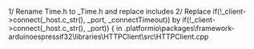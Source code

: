 1/ Rename Time.h to _Time.h and replace includes
2/ Replace 
     if(!_client->connect(_host.c_str(), _port, _connectTimeout))
   by
     if(!_client->connect(_host.c_str(), _port)) {
   in .platformio\packages\framework-arduinoespressif32\libraries\HTTPClient\src\HTTPClient.cpp 